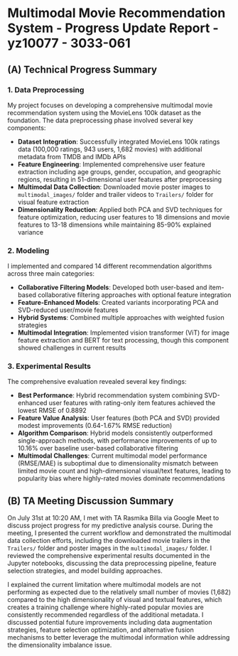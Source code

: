 # Multimodal Movie Recommendation System - Progress Update Report - yz10077 - 3033-061

## (A) Technical Progress Summary

### 1. Data Preprocessing

My project focuses on developing a comprehensive multimodal movie recommendation system using the MovieLens 100k dataset as the foundation. The data preprocessing phase involved several key components:

- **Dataset Integration**: Successfully integrated MovieLens 100k ratings data (100,000 ratings, 943 users, 1,682 movies) with additional metadata from TMDB and IMDb APIs
- **Feature Engineering**: Implemented comprehensive user feature extraction including age groups, gender, occupation, and geographic regions, resulting in 51-dimensional user features after preprocessing
- **Multimodal Data Collection**: Downloaded movie poster images to `multimodal_images/` folder and trailer videos to `Trailers/` folder for visual feature extraction
- **Dimensionality Reduction**: Applied both PCA and SVD techniques for feature optimization, reducing user features to 18 dimensions and movie features to 13-18 dimensions while maintaining 85-90% explained variance

### 2. Modeling

I implemented and compared 14 different recommendation algorithms across three main categories:

- **Collaborative Filtering Models**: Developed both user-based and item-based collaborative filtering approaches with optional feature integration
- **Feature-Enhanced Models**: Created variants incorporating PCA and SVD-reduced user/movie features
- **Hybrid Systems**: Combined multiple approaches with weighted fusion strategies
- **Multimodal Integration**: Implemented vision transformer (ViT) for image feature extraction and BERT for text processing, though this component showed challenges in current results

### 3. Experimental Results

The comprehensive evaluation revealed several key findings:

- **Best Performance**: Hybrid recommendation system combining SVD-enhanced user features with rating-only item features achieved the lowest RMSE of 0.8892
- **Feature Value Analysis**: User features (both PCA and SVD) provided modest improvements (0.64-1.67% RMSE reduction)
- **Algorithm Comparison**: Hybrid models consistently outperformed single-approach methods, with performance improvements of up to 10.16% over baseline user-based collaborative filtering
- **Multimodal Challenges**: Current multimodal model performance (RMSE/MAE) is suboptimal due to dimensionality mismatch between limited movie count and high-dimensional visual/text features, leading to popularity bias where highly-rated movies dominate recommendations

## (B) TA Meeting Discussion Summary

On July 31st at 10:20 AM, I met with TA Rasmika Billa via Google Meet to discuss project progress for my predictive analysis course. During the meeting, I presented the current workflow and demonstrated the multimodal data collection efforts, including the downloaded movie trailers in the `Trailers/` folder and poster images in the `multimodal_images/` folder. I reviewed the comprehensive experimental results documented in the Jupyter notebooks, discussing the data preprocessing pipeline, feature selection strategies, and model building approaches.

I explained the current limitation where multimodal models are not performing as expected due to the relatively small number of movies (1,682) compared to the high dimensionality of visual and textual features, which creates a training challenge where highly-rated popular movies are consistently recommended regardless of the additional metadata. I discussed potential future improvements including data augmentation strategies, feature selection optimization, and alternative fusion mechanisms to better leverage the multimodal information while addressing the dimensionality imbalance issue.